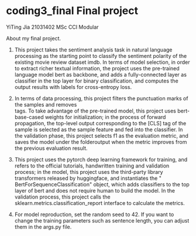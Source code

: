 # coding3_final Final project



YiTing Jia
21031402
MSc CCI Modular



About my final project.
1. This project takes the sentiment analysis task in natural language processing as the starting point to classify the sentiment polarity of the existing movie review dataset imdb. In terms of model selection, in order to extract richer textual information, the project uses the pre-trained language model bert as backbone, and adds a fully-connected layer as classifier in the top layer for binary classification, and computes the output results with labels for cross-entropy loss.


2. In terms of data processing, this project filters the punctuation marks of the samples and removes <br />tags. To take advantage of the pre-trained model, this project uses bert-base-cased weights for initialization; in the process of forward propagation, the top-level output corresponding to the [CLS] tag of the sample is selected as the sample feature and fed into the classifier. In the validation phase, this project selects f1 as the evaluation metric, and saves the model under the folderoutput when the metric improves from the previous evaluation result.


3. This project uses the pytorch deep learning framework for training, and refers to the official tutorials, handwritten training and validation process; in the model, this project uses the third-party library transformers released by huggingface, and instantiates the " BertForSequenceClassification" object, which adds classifiers to the top layer of bert and does not require human to build the model. In the validation process, this project calls the sklearn.metrics.classification_report interface to calculate the metrics.


4. For model reproduction, set the random seed to 42. If you want to change the training parameters such as sentence length, you can adjust them in the args.py file.

